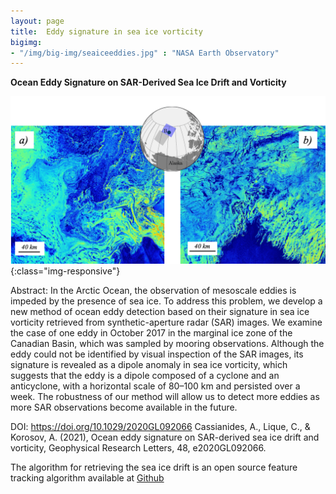 ```yaml
---
layout: page
title:  Eddy signature in sea ice vorticity
bigimg: 
- "/img/big-img/seaiceeddies.jpg" : "NASA Earth Observatory"
---
```


**Ocean Eddy Signature on SAR-Derived Sea Ice Drift and Vorticity**

![](/img/big-img/figure1GRL.png){:class="img-responsive"}

Abstract: In the Arctic Ocean, the observation of mesoscale eddies is impeded by the presence of sea ice. To address this problem, we develop a new method of ocean eddy detection based on their signature in sea ice vorticity retrieved from synthetic-aperture radar (SAR) images. We examine the case of one eddy in October 2017 in the marginal ice zone of the Canadian Basin, which was sampled by mooring observations. Although the eddy could not be identified by visual inspection of the SAR images, its signature is revealed as a dipole anomaly in sea ice vorticity, which suggests that the eddy is a dipole composed of a cyclone and an anticyclone, with a horizontal scale of 80–100 km and persisted over a week. The robustness of our method will allow us to detect more eddies as more SAR observations become available in the future.

DOI: https://doi.org/10.1029/2020GL092066
Cassianides, A., Lique, C., & Korosov, A. (2021), Ocean eddy signature on SAR-derived sea ice drift and vorticity, Geophysical Research Letters, 48, e2020GL092066.

The algorithm for retrieving the sea ice drift is an open source feature tracking algorithm available at [Github](https://github.com/nansencenter/sea_ice_drift/tree/v0.3)

